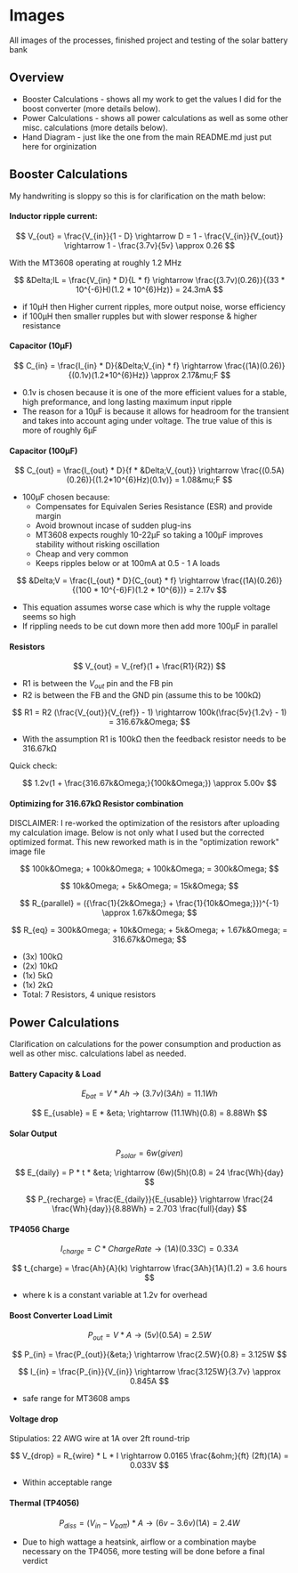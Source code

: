 # Images
All images of the processes, finished project and testing of the solar battery bank
## Overview
 * Booster Calculations - shows all my work to get the values I did for the boost converter (more details below).
 * Power Calculations - shows all power calculations as well as some other misc. calculations (more details below).
 * Hand Diagram - just like the one from the main README.md just put here for orginization

## Booster Calculations
My handwriting is sloppy so this is for clarification on the math below:

#### Inductor ripple current:
$$
V_{out} = \frac{V_{in}}{1 - D} \rightarrow D = 1 - \frac{V_{in}}{V_{out}} \rightarrow 1 - \frac{3.7v}{5v} \approx 0.26
$$

With the MT3608 operating at roughly 1.2 MHz

$$
&Delta;IL = \frac{V_{in} * D}{L * f} \rightarrow \frac{(3.7v)(0.26)}{(33 * 10^{-6}H)(1.2 * 10^{6}Hz)} = 24.3mA
$$

 * if 10&mu;H then Higher current ripples, more output noise, worse efficiency
 * if 100&mu;H then smaller rupples but with slower response & higher resistance

#### Capacitor (10&mu;F)
$$
C_{in} = \frac{I_{in} * D}{&Delta;V_{in} * f} \rightarrow \frac{(1A)(0.26)}{(0.1v)(1.2*10^{6}Hz)} \approx 2.17&mu;F
$$
 * 0.1v is chosen because it is one of the more efficient values for a stable, high preformance, and long lasting maximum input ripple
 * The reason for a 10&mu;F is because it allows for headroom for the transient and takes into account aging under voltage. The true value of this is more of roughly 6&mu;F

#### Capacitor (100&mu;F)
$$
C_{out} = \frac{I_{out} * D}{f * &Delta;V_{out}} \rightarrow \frac{(0.5A)(0.26)}{(1.2*10^{6}Hz)(0.1v)} = 1.08&mu;F
$$
 * 100&mu;F chosen because:
   * Compensates for Equivalen Series Resistance (ESR) and provide margin
   * Avoid brownout incase of sudden plug-ins
   * MT3608 expects roughly 10-22&mu;F so taking a 100&mu;F improves stability without risking oscillation
   * Cheap and very common
   * Keeps ripples below or at 100mA at 0.5 - 1 A loads

$$
&Delta;V = \frac{I_{out} * D}{C_{out} * f} \rightarrow \frac{(1A)(0.26)}{(100 * 10^{-6}F)(1.2 * 10^{6})} = 2.17v
$$
 * This equation assumes worse case which is why the rupple voltage seems so high
 * If rippling needs to be cut down more then add more 100&mu;F in parallel

#### Resistors
$$
V_{out} = V_{ref}(1 + \frac{R1}{R2})
$$
 * R1 is between the $V_{out}$ pin and the FB pin
 * R2 is between the FB and the GND pin (assume this to be 100k&Omega;)

$$
R1 = R2 (\frac{V_{out}}{V_{ref}} - 1) \rightarrow 100k(\frac{5v}{1.2v} - 1) = 316.67k&Omega;
$$

 * With the assumption R1 is 100k&Omega; then the feedback resistor needs to be 316.67k&Omega;

Quick check:

$$
1.2v(1 + \frac{316.67k&Omega;}{100k&Omega;}) \approx 5.00v
$$

#### Optimizing for 316.67k&Omega; Resistor combination
DISCLAIMER: I re-worked the optimization of the resistors after uploading my calculation image. Below is not only what I used but the corrected optimized format. This new reworked math is in the "optimization rework" image file

$$
100k&Omega; + 100k&Omega; + 100k&Omega; = 300k&Omega;
$$

$$
10k&Omega; + 5k&Omega; = 15k&Omega;
$$

$$
R_{parallel} = ({\frac{1}{2k&Omega;} + \frac{1}{10k&Omega;}})^{-1} \approx 1.67k&Omega;
$$

$$
R_{eq} = 300k&Omega; + 10k&Omega; + 5k&Omega; + 1.67k&Omega; = 316.67k&Omega;
$$


 * (3x) 100k&Omega;
 * (2x) 10k&Omega;
 * (1x) 5k&Omega;
 * (1x) 2k&Omega;
 * Total: 7 Resistors, 4 unique resistors




## Power Calculations
Clarification on calculations for the power consumption and production as well as other misc. calculations label as needed.

#### Battery Capacity & Load
$$
E_{bat} = V * Ah \rightarrow (3.7v)(3Ah) = 11.1Wh
$$

$$
E_{usable} = E * &eta; \rightarrow (11.1Wh)(0.8) = 8.88Wh
$$

#### Solar Output
$$
P_{solar} = 6w (given)
$$

$$
E_{daily} = P * t * &eta; \rightarrow (6w)(5h)(0.8) = 24 \frac{Wh}{day} 
$$

$$
P_{recharge} = \frac{E_{daily}}{E_{usable}} \rightarrow \frac{24 \frac{Wh}{day}}{8.88Wh} = 2.703 \frac{full}{day}
$$

#### TP4056 Charge
$$
I_{charge} = C * Charge Rate \rightarrow (1A)(0.33C) = 0.33A
$$

$$
t_{charge} = \frac{Ah}{A}(k) \rightarrow \frac{3Ah}{1A}(1.2) = 3.6 hours
$$
 * where k is a constant variable at 1.2v for overhead

#### Boost Converter Load Limit
$$
P_{out} = V * A \rightarrow (5v)(0.5A) = 2.5W
$$

$$
P_{in} = \frac{P_{out}}{&eta;} \rightarrow \frac{2.5W}{0.8} = 3.125W
$$

$$
I_{in} = \frac{P_{in}}{V_{in}} \rightarrow \frac{3.125W}{3.7v} \approx 0.845A
$$
 * safe range for MT3608 amps

#### Voltage drop
Stipulatios: 22 AWG wire at 1A over 2ft round-trip

$$
V_{drop} = R_{wire} * L * I \rightarrow 0.0165 \frac{&ohm;}{ft} (2ft)(1A) = 0.033V
$$

* Within acceptable range

#### Thermal (TP4056)

$$
P_{diss} = (V_{in} - V_{batt}) * A \rightarrow (6v - 3.6v)(1A) = 2.4W
$$

 * Due to high wattage a heatsink, airflow or a combination maybe necessary on the TP4056, more testing will be done before a final verdict








